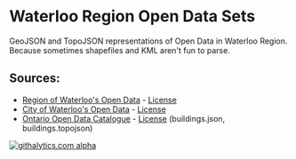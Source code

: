 # Waterloo Region Open Data Sets

GeoJSON and TopoJSON representations of Open Data in Waterloo Region. 
Because sometimes shapefiles and KML aren't fun to parse.

## Sources:
* [Region of Waterloo's Open Data](http://regionofwaterloo.ca/en/regionalGovernment/OpenDataHome.asp) - [License](http://regionofwaterloo.ca/en/regionalGovernment/OpenDataLicence.asp) 
* [City of Waterloo's Open Data](http://cityofwaterlooopendata.cloudapp.net/) - [License](http://www.waterloo.ca/en/opendata/opendatawaterloouserlicence.asp) 
* [Ontario Open Data Catalogue](http://www.ontario.ca/government/open-data-ontario) - [License](http://www.ontario.ca/government/open-government-licence-ontario)
  (buildings.json, buildings.topojson)

[![githalytics.com alpha](https://cruel-carlota.pagodabox.com/55f46318dc58d82b45a960ca0c812d17 "githalytics.com")](http://githalytics.com/mboos/wr-opendaata)

